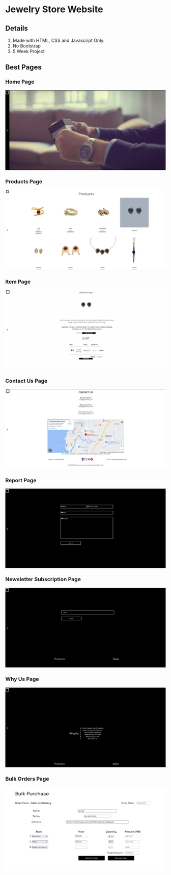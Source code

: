 # Jewelry Store Website
## Details
1. Made with HTML, CSS and Javascript Only.
2. No Bootstrap
3. 5 Week Project

## Best Pages
### Home Page
![alt text](https://github.com/BryanTheLai/Jewelry-Store-Website/blob/main/Images/home.png?raw=true)
### Products Page
![alt text](https://github.com/BryanTheLai/Jewelry-Store-Website/blob/main/Images/products.png?raw=true)
### Item Page
![alt text](https://github.com/BryanTheLai/Jewelry-Store-Website/blob/main/Images/earringsitem.png?raw=true)
### Contact Us Page
![alt text](https://github.com/BryanTheLai/Jewelry-Store-Website/blob/main/Images/contactusmap.png?raw=true)
### Report Page
![alt text](https://github.com/BryanTheLai/Jewelry-Store-Website/blob/main/Images/report.png?raw=true)
### Newsletter Subscription Page
![alt text](https://github.com/BryanTheLai/Jewelry-Store-Website/blob/main/Images/subs.png?raw=true)
### Why Us Page
![alt text](https://github.com/BryanTheLai/Jewelry-Store-Website/blob/main/Images/whyus.png?raw=true)
### Bulk Orders Page
![alt text](https://github.com/BryanTheLai/Jewelry-Store-Website/blob/main/Images/bulkorder.png?raw=true)
